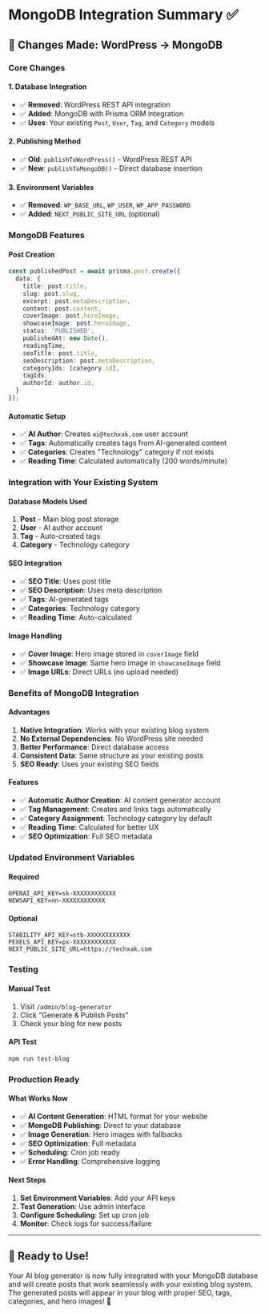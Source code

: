 # MongoDB Integration Summary ✅

## 🔄 **Changes Made: WordPress → MongoDB**

### **Core Changes**

#### 1. **Database Integration**
- ✅ **Removed**: WordPress REST API integration
- ✅ **Added**: MongoDB with Prisma ORM integration
- ✅ **Uses**: Your existing `Post`, `User`, `Tag`, and `Category` models

#### 2. **Publishing Method**
- ✅ **Old**: `publishToWordPress()` - WordPress REST API
- ✅ **New**: `publishToMongoDB()` - Direct database insertion

#### 3. **Environment Variables**
- ✅ **Removed**: `WP_BASE_URL`, `WP_USER`, `WP_APP_PASSWORD`
- ✅ **Added**: `NEXT_PUBLIC_SITE_URL` (optional)

### **MongoDB Features**

#### **Post Creation**
```typescript
const publishedPost = await prisma.post.create({
  data: {
    title: post.title,
    slug: post.slug,
    excerpt: post.metaDescription,
    content: post.content,
    coverImage: post.heroImage,
    showcaseImage: post.heroImage,
    status: 'PUBLISHED',
    publishedAt: new Date(),
    readingTime,
    seoTitle: post.title,
    seoDescription: post.metaDescription,
    categoryIds: [category.id],
    tagIds,
    authorId: author.id,
  }
});
```

#### **Automatic Setup**
- ✅ **AI Author**: Creates `ai@techxak.com` user account
- ✅ **Tags**: Automatically creates tags from AI-generated content
- ✅ **Categories**: Creates "Technology" category if not exists
- ✅ **Reading Time**: Calculated automatically (200 words/minute)

### **Integration with Your Existing System**

#### **Database Models Used**
1. **Post** - Main blog post storage
2. **User** - AI author account
3. **Tag** - Auto-created tags
4. **Category** - Technology category

#### **SEO Integration**
- ✅ **SEO Title**: Uses post title
- ✅ **SEO Description**: Uses meta description
- ✅ **Tags**: AI-generated tags
- ✅ **Categories**: Technology category
- ✅ **Reading Time**: Auto-calculated

#### **Image Handling**
- ✅ **Cover Image**: Hero image stored in `coverImage` field
- ✅ **Showcase Image**: Same hero image in `showcaseImage` field
- ✅ **Image URLs**: Direct URLs (no upload needed)

### **Benefits of MongoDB Integration**

#### **Advantages**
1. **Native Integration**: Works with your existing blog system
2. **No External Dependencies**: No WordPress site needed
3. **Better Performance**: Direct database access
4. **Consistent Data**: Same structure as your existing posts
5. **SEO Ready**: Uses your existing SEO fields

#### **Features**
- ✅ **Automatic Author Creation**: AI content generator account
- ✅ **Tag Management**: Creates and links tags automatically
- ✅ **Category Assignment**: Technology category by default
- ✅ **Reading Time**: Calculated for better UX
- ✅ **SEO Optimization**: Full SEO metadata

### **Updated Environment Variables**

#### **Required**
```env
OPENAI_API_KEY=sk-XXXXXXXXXXXX
NEWSAPI_KEY=nn-XXXXXXXXXXXX
```

#### **Optional**
```env
STABILITY_API_KEY=stb-XXXXXXXXXXXX
PEXELS_API_KEY=px-XXXXXXXXXXXX
NEXT_PUBLIC_SITE_URL=https://techxak.com
```

### **Testing**

#### **Manual Test**
1. Visit `/admin/blog-generator`
2. Click "Generate & Publish Posts"
3. Check your blog for new posts

#### **API Test**
```bash
npm run test-blog
```

### **Production Ready**

#### **What Works Now**
- ✅ **AI Content Generation**: HTML format for your website
- ✅ **MongoDB Publishing**: Direct to your database
- ✅ **Image Generation**: Hero images with fallbacks
- ✅ **SEO Optimization**: Full metadata
- ✅ **Scheduling**: Cron job ready
- ✅ **Error Handling**: Comprehensive logging

#### **Next Steps**
1. **Set Environment Variables**: Add your API keys
2. **Test Generation**: Use admin interface
3. **Configure Scheduling**: Set up cron job
4. **Monitor**: Check logs for success/failure

---

## 🎉 **Ready to Use!**

Your AI blog generator is now fully integrated with your MongoDB database and will create posts that work seamlessly with your existing blog system. The generated posts will appear in your blog with proper SEO, tags, categories, and hero images! 🚀
